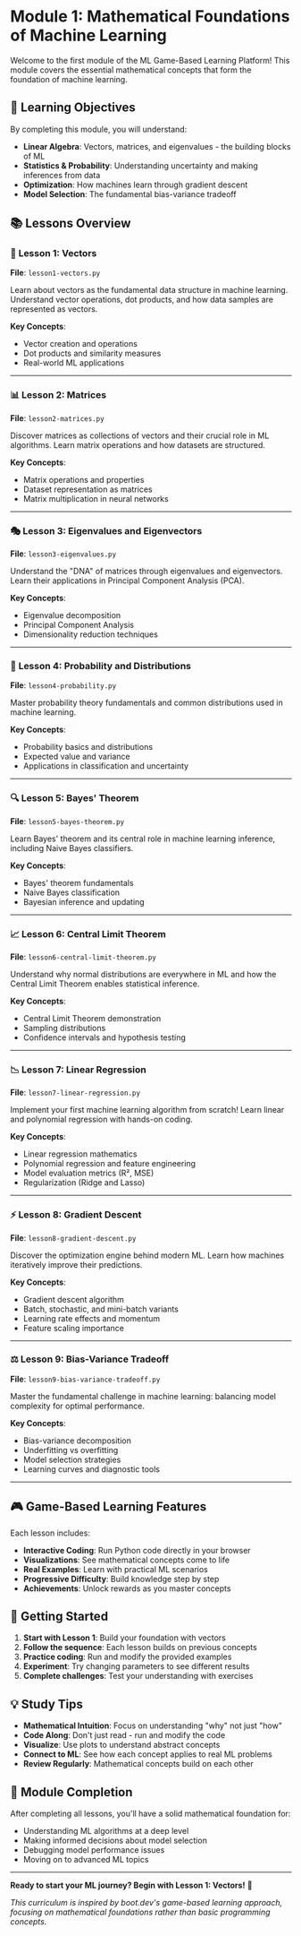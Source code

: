 # Module 1: Mathematical Foundations of Machine Learning

Welcome to the first module of the ML Game-Based Learning Platform! This module covers the essential mathematical concepts that form the foundation of machine learning.

## 🎯 Learning Objectives

By completing this module, you will understand:

- **Linear Algebra**: Vectors, matrices, and eigenvalues - the building blocks of ML
- **Statistics & Probability**: Understanding uncertainty and making inferences from data
- **Optimization**: How machines learn through gradient descent
- **Model Selection**: The fundamental bias-variance tradeoff

## 📚 Lessons Overview

### 🔢 **Lesson 1: Vectors**
**File**: `lesson1-vectors.py`

Learn about vectors as the fundamental data structure in machine learning. Understand vector operations, dot products, and how data samples are represented as vectors.

**Key Concepts**:
- Vector creation and operations
- Dot products and similarity measures
- Real-world ML applications

---

### 📊 **Lesson 2: Matrices**
**File**: `lesson2-matrices.py`

Discover matrices as collections of vectors and their crucial role in ML algorithms. Learn matrix operations and how datasets are structured.

**Key Concepts**:
- Matrix operations and properties
- Dataset representation as matrices
- Matrix multiplication in neural networks

---

### 🎭 **Lesson 3: Eigenvalues and Eigenvectors**
**File**: `lesson3-eigenvalues.py`

Understand the "DNA" of matrices through eigenvalues and eigenvectors. Learn their applications in Principal Component Analysis (PCA).

**Key Concepts**:
- Eigenvalue decomposition
- Principal Component Analysis
- Dimensionality reduction techniques

---

### 🎲 **Lesson 4: Probability and Distributions**
**File**: `lesson4-probability.py`

Master probability theory fundamentals and common distributions used in machine learning.

**Key Concepts**:
- Probability basics and distributions
- Expected value and variance
- Applications in classification and uncertainty

---

### 🔍 **Lesson 5: Bayes' Theorem**
**File**: `lesson5-bayes-theorem.py`

Learn Bayes' theorem and its central role in machine learning inference, including Naive Bayes classifiers.

**Key Concepts**:
- Bayes' theorem fundamentals
- Naive Bayes classification
- Bayesian inference and updating

---

### 📈 **Lesson 6: Central Limit Theorem**
**File**: `lesson6-central-limit-theorem.py`

Understand why normal distributions are everywhere in ML and how the Central Limit Theorem enables statistical inference.

**Key Concepts**:
- Central Limit Theorem demonstration
- Sampling distributions
- Confidence intervals and hypothesis testing

---

### 📉 **Lesson 7: Linear Regression**
**File**: `lesson7-linear-regression.py`

Implement your first machine learning algorithm from scratch! Learn linear and polynomial regression with hands-on coding.

**Key Concepts**:
- Linear regression mathematics
- Polynomial regression and feature engineering
- Model evaluation metrics (R², MSE)
- Regularization (Ridge and Lasso)

---

### ⚡ **Lesson 8: Gradient Descent**
**File**: `lesson8-gradient-descent.py`

Discover the optimization engine behind modern ML. Learn how machines iteratively improve their predictions.

**Key Concepts**:
- Gradient descent algorithm
- Batch, stochastic, and mini-batch variants
- Learning rate effects and momentum
- Feature scaling importance

---

### ⚖️ **Lesson 9: Bias-Variance Tradeoff**
**File**: `lesson9-bias-variance-tradeoff.py`

Master the fundamental challenge in machine learning: balancing model complexity for optimal performance.

**Key Concepts**:
- Bias-variance decomposition
- Underfitting vs overfitting
- Model selection strategies
- Learning curves and diagnostic tools

---

## 🎮 Game-Based Learning Features

Each lesson includes:

- **Interactive Coding**: Run Python code directly in your browser
- **Visualizations**: See mathematical concepts come to life
- **Real Examples**: Learn with practical ML scenarios
- **Progressive Difficulty**: Build knowledge step by step
- **Achievements**: Unlock rewards as you master concepts

## 🚀 Getting Started

1. **Start with Lesson 1**: Build your foundation with vectors
2. **Follow the sequence**: Each lesson builds on previous concepts
3. **Practice coding**: Run and modify the provided examples
4. **Experiment**: Try changing parameters to see different results
5. **Complete challenges**: Test your understanding with exercises

## 💡 Study Tips

- **Mathematical Intuition**: Focus on understanding "why" not just "how"
- **Code Along**: Don't just read - run and modify the code
- **Visualize**: Use plots to understand abstract concepts
- **Connect to ML**: See how each concept applies to real ML problems
- **Review Regularly**: Mathematical concepts build on each other

## 🎯 Module Completion

After completing all lessons, you'll have a solid mathematical foundation for:
- Understanding ML algorithms at a deep level
- Making informed decisions about model selection
- Debugging model performance issues
- Moving on to advanced ML topics

---

**Ready to start your ML journey? Begin with Lesson 1: Vectors!** 🚀

*This curriculum is inspired by boot.dev's game-based learning approach, focusing on mathematical foundations rather than basic programming concepts.*